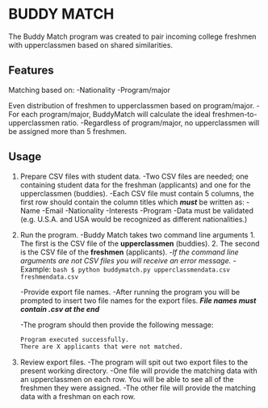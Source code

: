 # BUDDY MATCH

The Buddy Match program was created to pair incoming college freshmen with upperclassmen based on shared similarities.

## Features

Matching based on:
    -Nationality
    -Program/major

Even distribution of freshmen to upperclassmen based on program/major.
    -For each program/major, BuddyMatch will calculate the ideal freshmen-to-upperclassmen ratio.
    -Regardless of program/major, no upperclassmen will be assigned more than 5 freshmen.

## Usage

1. Prepare CSV files with student data.
    -Two CSV files are needed; one containing student data for the freshman (applicants) and one for the upperclassmen (buddies).
    -Each CSV file must contain 5 columns, the first row should contain the column titles which ***must*** be written as:
        -Name
        -Email
        -Nationality
        -Interests
        -Program
    -Data must be validated (e.g. U.S.A. and USA would be recognized as different nationalities.)
2. Run the program.
    -Buddy Match takes two command line arguments
        1. The first is the CSV file of the **upperclassmen** (buddies).
        2. The second is the CSV file of the **freshmen** (applicants).
        -*If the command line arguments are not CSV files you will receive an error message.*
        -Example:
        ```bash
        $ python buddymatch.py upperclassmendata.csv freshmendata.csv
        ```

    -Provide export file names.
        -After running the program you will be prompted to insert two file names for the export files.
        ***File names must contain .csv at the end***

    -The program should then provide the following message:
    ```bash
    Program executed successfully.
    There are X applicants that were not matched.
    ```
4. Review export files.
    -The program will spit out two export files to the present working directory.
        -One file will provide the matching data with an upperclassmen on each row. You will be able to see all of the freshmen they were assigned.
        -The other file will provide the matching data with a freshman on each row.
